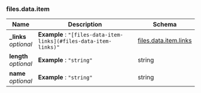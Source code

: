 
<a name="files-data-item"></a>
### files.data.item

|Name|Description|Schema|
|---|---|---|
|**_links**  <br>*optional*|**Example** : `"[files-data-item-links](#files-data-item-links)"`|[files.data.item.links](files_data_item_links.md#files-data-item-links)|
|**length**  <br>*optional*|**Example** : `"string"`|string|
|**name**  <br>*optional*|**Example** : `"string"`|string|



